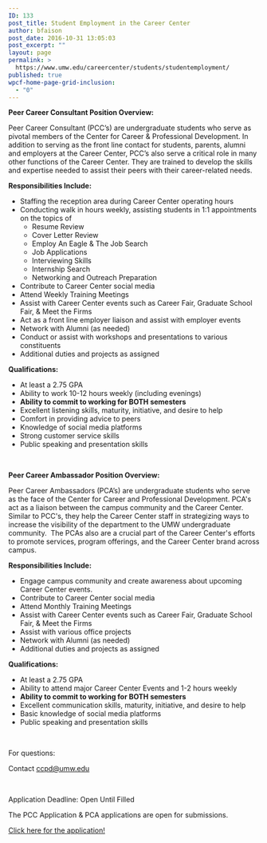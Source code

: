 ```yaml
---
ID: 133
post_title: Student Employment in the Career Center
author: bfaison
post_date: 2016-10-31 13:05:03
post_excerpt: ""
layout: page
permalink: >
  https://www.umw.edu/careercenter/students/studentemployment/
published: true
wpcf-home-page-grid-inclusion:
  - "0"
---
```

<strong>Peer Career Consultant Position Overview:</strong>

Peer Career Consultant (PCC’s) are undergraduate students who serve as pivotal members of the Center for Career &amp; Professional Development. In addition to serving as the front line contact for students, parents, alumni and employers at the Career Center, PCC’s also serve a critical role in many other functions of the Career Center. They are trained to develop the skills and expertise needed to assist their peers with their career-related needs.

<strong>Responsibilities Include:</strong>
<ul>
 	<li>Staffing the reception area during Career Center operating hours</li>
 	<li>Conducting walk in hours weekly, assisting students in 1:1 appointments on the topics of
<ul>
 	<li>Resume Review</li>
 	<li>Cover Letter Review</li>
 	<li>Employ An Eagle &amp; The Job Search</li>
 	<li>Job Applications</li>
 	<li>Interviewing Skills</li>
 	<li>Internship Search</li>
 	<li>Networking and Outreach Preparation</li>
</ul>
</li>
 	<li>Contribute to Career Center social media</li>
 	<li>Attend Weekly Training Meetings</li>
 	<li>Assist with Career Center events such as Career Fair, Graduate School Fair, &amp; Meet the Firms</li>
 	<li>Act as a front line employer liaison and assist with employer events</li>
 	<li>Network with Alumni (as needed)</li>
 	<li>Conduct or assist with workshops and presentations to various constituents</li>
 	<li>Additional duties and projects as assigned</li>
</ul>
<strong>Qualifications:</strong>
<ul>
 	<li>At least a 2.75 GPA</li>
 	<li>Ability to work 10-12 hours weekly (including evenings)</li>
 	<li><strong>Ability to commit to working for BOTH semesters</strong></li>
 	<li>Excellent listening skills, maturity, initiative, and desire to help</li>
 	<li>Comfort in providing advice to peers</li>
 	<li>Knowledge of social media platforms</li>
 	<li>Strong customer service skills</li>
 	<li>Public speaking and presentation skills</li>
</ul>
&nbsp;

<strong>Peer Career Ambassador Position Overview:</strong>

Peer Career Ambassadors (PCA’s) are undergraduate students who serve as the face of the Center for Career and Professional Development. PCA's act as a liaison between the campus community and the Career Center. Similar to PCC's, they help the Career Center staff in strategizing ways to increase the visibility of the department to the UMW undergraduate community.  The PCAs also are a crucial part of the Career Center's efforts to promote services, program offerings, and the Career Center brand across campus.

<strong>Responsibilities Include:</strong>
<ul>
 	<li>Engage campus community and create awareness about upcoming Career Center events.</li>
 	<li>Contribute to Career Center social media</li>
 	<li>Attend Monthly Training Meetings</li>
 	<li>Assist with Career Center events such as Career Fair, Graduate School Fair, &amp; Meet the Firms</li>
 	<li>Assist with various office projects</li>
 	<li>Network with Alumni (as needed)</li>
 	<li>Additional duties and projects as assigned</li>
</ul>
<strong>Qualifications:</strong>
<ul>
 	<li>At least a 2.75 GPA</li>
 	<li>Ability to attend major Career Center Events and 1-2 hours weekly</li>
 	<li><strong>Ability to commit to working for BOTH semesters</strong></li>
 	<li>Excellent communication skills, maturity, initiative, and desire to help</li>
 	<li>Basic knowledge of social media platforms</li>
 	<li>Public speaking and presentation skills</li>
</ul>
&nbsp;

For questions:

Contact ccpd@umw.edu

&nbsp;

Application Deadline: Open Until Filled

The PCC Application &amp; PCA applications are open for submissions.

<a href="https://goo.gl/forms/b74VbYaWjxb9W6F92">Click here for the application!</a>